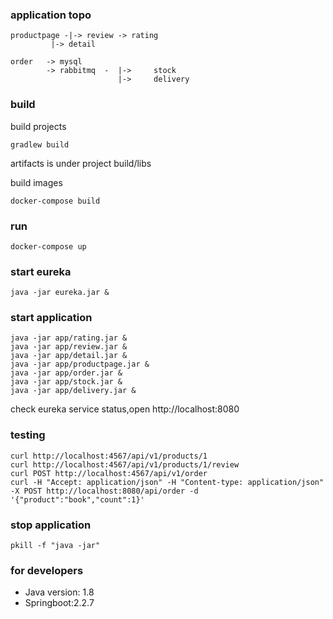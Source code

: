 ### application topo
    productpage -|-> review -> rating  
             |-> detail  

    order   -> mysql  
            -> rabbitmq  -  |->     stock   
                            |->     delivery   
### build
build projects  
```
gradlew build
```
artifacts is under project build/libs  

build images    
```
docker-compose build
```
### run
```
docker-compose up
```

### start eureka
```
java -jar eureka.jar &
```

### start application  
```
java -jar app/rating.jar &
java -jar app/review.jar &
java -jar app/detail.jar &
java -jar app/productpage.jar &
java -jar app/order.jar &
java -jar app/stock.jar &
java -jar app/delivery.jar &
```
check eureka service status,open http://localhost:8080  


### testing  
```
curl http://localhost:4567/api/v1/products/1
curl http://localhost:4567/api/v1/products/1/review
curl POST http://localhost:4567/api/v1/order
curl -H "Accept: application/json" -H "Content-type: application/json" -X POST http://localhost:8080/api/order -d '{"product":"book","count":1}'
```

### stop application
```
pkill -f "java -jar" 
```

### for developers
* Java version: 1.8  
* Springboot:2.2.7